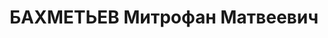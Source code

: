 ---
title: БАХМЕТЬЕВ Митрофан Матвеевич
description: "Род. в 1895. Проживал: г. Оренбург. Зав. облвнуторгом \n  Приговор:\
  \ ВК ВС СССР, 29.01.1938 – ВМН. \n  Реабилитирован 01.02.1958"
---